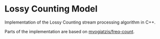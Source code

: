 # Lossy Counting Model
Implementation of the Lossy Counting stream processing algorithm in C++.

Parts of the implementation are based on [mvogiatzis/freq-count](https://github.com/mvogiatzis/freq-count).

